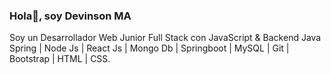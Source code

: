 ### Hola👋, soy Devinson MA

Soy un Desarrollador Web Junior Full Stack con JavaScript & Backend Java Spring | Node Js | React Js | Mongo Db | Springboot | MySQL | Git | Bootstrap | HTML | CSS.

<!--
**lehr2022/lehr2022** is a ✨ _special_ ✨ repository because its `README.md` (this file) appears on your GitHub profile.



- 🔭 I’m currently working on ...
- 🌱 I’m currently learning ...
- 👯 I’m looking to collaborate on ...
- 🤔 I’m looking for help with ...
- 💬 Ask me about ...
- 📫 How to reach me: ...
- 😄 Pronouns: ...
- ⚡ Fun fact: ...
-->
  
